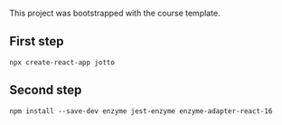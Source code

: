 This project was bootstrapped with the course template.

## First step

```
npx create-react-app jotto
```

## Second step

```
npm install --save-dev enzyme jest-enzyme enzyme-adapter-react-16
```
